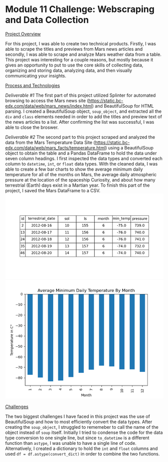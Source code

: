 # Module 11 Challenge: Webscraping and Data Collection

<ins>Project Overview</ins>
    
For this project, I was able to create two technical products. Firstly, I was able to scrape the titles and previews from Mars news articles and secondly, I was able to scrape and analyze Mars weather data from a table. This project was interesting for a couple reasons, but mostly because it gives an opportunity to put to use the core skills of collecting data, organizing and storing data, analyzing data, and then visually communicating your insights.
    

<ins>Process and Technologies</ins>
    
*Deliverable #1*
The first part of this project utilized Splinter for automated browsing to access the Mars news site (https://static.bc-edx.com/data/web/mars_news/index.html) and BeautifulSoup for HTML parsing. I created a BeautifulSoup object, `soup_object`, and extracted all the `div` and `class` elements needed in order to add the titles and preview text of the news articles to a list. After confirming the list was successful, I was able to close the broswer.

*Deliverable #2*
The second part to this project scraped and analyzed the data from the Mars Temperature Data Site (https://static.bc-edx.com/data/web/mars_facts/temperature.html) using a BeautifulSoup object to obtain the table and a Pandas DataFrame to hold the data under seven column headings. I first inspected the data types and converted each column to `datetime`, `int`, or `float` data types. With the cleaned data, I was able to create a few bar charts to show the average minimum daily temperature for all of the months on Mars, the average daily atmospheric pressure at the location of the spaceship Curiosity, and about how many terrestrial (Earth) days exist in a Martian year. To finish this part of the project, I saved the Mars DataFrame to a CSV.
![Mars Dataframe (First 5 Rows)](Images/mars_df.png)
![Minimum Temperature](Images/min_temp_chart.png)
    
<ins>Challenges</ins>
    
The two biggest challenges I have faced in this project was the use of BeautifulSoup and how to most efficiently convert the data types. After creating the `soup_object`, I struggled to rememeber to call the name of the object instead of `soup` itself. Initially I tried to condense the code for the data type conversion to one single line, but since `to_datetime` is a different function than `astype`, I was unable to have a single line of code. Alternatively, I created a dictionary to hold the `int` and `float` columns and used `df = df.astype(convert_dict)` in order to combine the two functions.